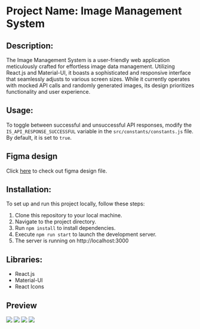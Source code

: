 # Project Name: Image Management System

## Description:
The Image Management System is a user-friendly web application meticulously crafted for effortless image data management. Utilizing React.js and Material-UI, it boasts a sophisticated and responsive interface that seamlessly adjusts to various screen sizes. While it currently operates with mocked API calls and randomly generated images, its design prioritizes functionality and user experience.

## Usage:
To toggle between successful and unsuccessful API responses, modify the `IS_API_RESPONSE_SUCCESSFUL` variable in the `src/constants/constants.js` file. By default, it is set to `true`.

## Figma design
Click [here](https://www.figma.com/design/OZl2r5XrgsFxXWZ9yYlPFK/NAVA---Homework?node-id=9607%3A7158&t=Z5mEUPKP2xShiUJU-1) to check out figma design file.

## Installation:
To set up and run this project locally, follow these steps:
1. Clone this repository to your local machine.
2. Navigate to the project directory.
3. Run `npm install` to install dependencies.
4. Execute `npm run start` to launch the development server.
5. The server is running on http://localhost:3000

## Libraries:
- React.js
- Material-UI
- React Icons

## Preview
![](https://i.imgur.com/DdcWdyu.png)
![](https://i.imgur.com/wB4k4Lm.png)
![](https://i.imgur.com/BBfbhRr.png)
![](https://i.imgur.com/U16G6Nx.png)


